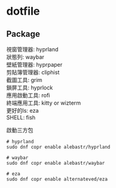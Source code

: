 # dotfile

## Package
視窗管理器: hyprland  
狀態列: waybar  
壁紙管理器: hyprpaper  
剪貼簿管理器: cliphist  
截圖工具: grim  
鎖屏工具: hyprlock  
應用啟動工具: rofi  
終端應用工具: kitty or wizterm  
更好的ls: eza  
SHELL: fish  
  
啟動三方包  
```
# hyprland
sudo dnf copr enable alebastr/hyprland

# waybar
sudo dnf copr enable alebastr/waybar

# eza
sudo dnf copr enable alternateved/eza
```
